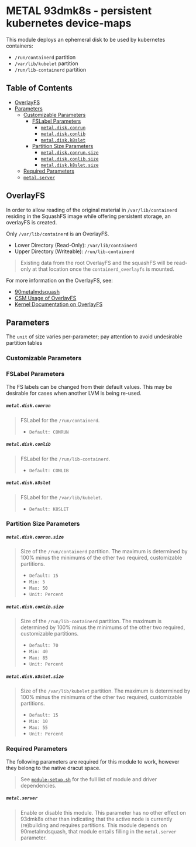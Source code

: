 # METAL 93dmk8s - persistent kubernetes device-maps 

This module deploys an ephemeral disk to be used by kubernetes containers:

- `/run/containerd` partition
- `/var/lib/kubelet` partition
- `/run/lib-containerd` partition

## Table of Contents

- [OverlayFS](README.md#overlayfs)
- [Parameters](README.md#parameters)
    - [Customizable Parameters](README.md#customizable-parameters) 
        - [FSLabel Parameters](README.md#fslabel-parameters)
            - [`metal.disk.conrun`](README.md#metaldiskconrun)
            - [`metal.disk.conlib`](README.md#metaldiskconlib)
            - [`metal.disk.k8slet`](README.md#metaldiskk8slet)
        - [Partition Size Parameters](README.md#partition-size-parameters)
            - [`metal.disk.conrun.size`](README.md#metaldiskconrunsize)
            - [`metal.disk.conlib.size`](README.md#metaldiskconlibsize)
            - [`metal.disk.k8slet.size`](README.md#metaldiskk8sletsize)
    - [Required Parameters](README.md#required-parameters)
    - [`metal.server`](README.md#metalserver)

## OverlayFS

In order to allow reading of the original material in `/var/lib/containerd` residing in the SquashFS image while offering persistent storage, an overlayFS is created.

Only `/var/lib/containerd` is an OverlayFS.
- Lower Directory (Read-Only): `/var/lib/containerd`
- Upper Directory (Writeable): `/run/lib-containerd`

> Existing data from the root OverlayFS and the squashFS will be read-only at that location once the `containerd_overlayfs` is mounted.

For more information on the OverlayFS, see:
- [90metalmdsquash](https://github.com/Cray-HPE/dracut-metal-mdsquash#rootfs-and-the-persistent-overlayfs)
- [CSM Usage of OverlayFS](https://github.com/Cray-HPE/docs-csm/blob/main/background/ncn_mounts_and_file_systems.md)
- [Kernel Documentation on OverlayFS](https://www.kernel.org/doc/html/latest/filesystems/overlayfs.html)

## Parameters

The `unit` of size varies per-parameter; pay attention to avoid undesirable partition tables

### Customizable Parameters

### FSLabel Parameters

The FS labels can be changed from their default values.
This may be desirable for cases when another LVM is being re-used.

##### `metal.disk.conrun`

> FSLabel for the `/run/containerd`.
> - `Default: CONRUN`

##### `metal.disk.conlib`

> FSLabel for the `/run/lib-containerd`.
> - `Default: CONLIB`

##### `metal.disk.k8slet`

> FSLabel for the `/var/lib/kubelet`.
> - `Default: K8SLET`

### Partition Size Parameters

##### `metal.disk.conrun.size`

> Size of the `/run/containerd` partition.
> The maximum is determined by 100% minus the minimums of the other two required, customizable partitions.
> - `Default: 15`
> - `Min: 5`
> - `Max: 50`
> - `Unit: Percent`

##### `metal.disk.conlib.size` 

> Size of the `/run/lib-containerd` partition.
> The maximum is determined by 100% minus the minimums of the other two required, customizable partitions.
> - `Default: 70`
> - `Min: 40`
> - `Max: 85`
> - `Unit: Percent`

##### `metal.disk.k8slet.size`

> Size of the `/var/lib/kubelet` partition.
> The maximum is determined by 100% minus the minimums of the other two required, customizable partitions.
> - `Default: 15`
> - `Min: 10`
> - `Max: 55`
> - `Unit: Percent`

### Required Parameters

The following parameters are required for this module to work, however they belong to the native dracut space.

> See [`module-setup.sh`](./93metaldmk8s/module-setup.sh) for the full list of module and driver dependencies.

##### `metal.server`

> Enable or disable this module. This parameter has no other effect on 93dmk8s other than indicating that the active node is currently (re)building and requires partitions.
> This module depends on 90metalmdsquash, that module entails filling in the `metal.server` parameter.
